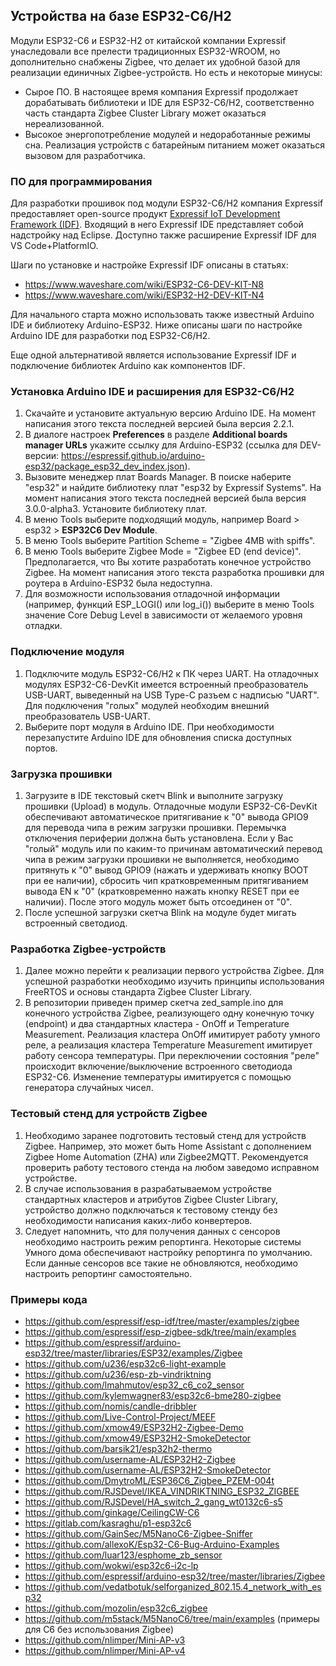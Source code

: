 ## Устройства на базе ESP32-C6/H2 ##
Модули ESP32-C6 и ESP32-H2 от китайской компании Expressif унаследовали все прелести традиционных ESP32-WROOM, но дополнительно снабжены Zigbee, что делает их удобной базой для реализации единичных Zigbee-устройств.
Но есть и некоторые минусы:
- Сырое ПО. В настоящее время компания Expressif продолжает дорабатывать библиотеки и IDE для ESP32-C6/H2, соответственно часть стандарта Zigbee Cluster Library может оказаться нереализованной.
- Высокое энергопотребление модулей и недоработанные режимы сна. Реализация устройств с батарейным питанием может оказаться вызовом для разработчика.
### ПО для программирования ###
Для разработки прошивок под модули ESP32-C6/H2 компания Expressif предоставляет open-source продукт [Expressif IoT Development Framework (IDF)](https://github.com/espressif/esp-idf).
Входящий в него Expressif IDE представляет собой надстройку над Eclipse. Доступно также расширение Expressif IDF для VS Code+PlatformIO.

Шаги по установке и настройке Expressif IDF описаны в статьях:
- https://www.waveshare.com/wiki/ESP32-C6-DEV-KIT-N8
- https://www.waveshare.com/wiki/ESP32-H2-DEV-KIT-N4

Для начального старта можно использовать также известный Arduino IDE и библиотеку Arduino-ESP32. Ниже описаны шаги по настройке Arduino IDE для разработки под ESP32-C6/H2.

Еще одной альтернативой является использование Expressif IDF и подключение библиотек Arduino как компонентов IDF.

### Установка Arduino IDE и расширения для ESP32-C6/H2 ###
1. Скачайте и установите актуальную версию Arduino IDE. На момент написания этого текста последней версией была версия 2.2.1.
2. В диалоге настроек **Preferences** в разделе **Additional boards manager URLs** укажите ссылку для Arduino-ESP32 (ссылка для DEV-версии: https://espressif.github.io/arduino-esp32/package_esp32_dev_index.json).
3. Вызовите менеджер плат Boards Manager. В поиске наберите "esp32" и найдите библиотеку плат "esp32 by Expressif Systems". На момент написания этого текста последней версией была версия 3.0.0-alpha3. Установите библиотеку плат.
4. В меню Tools выберите подходящий модуль, например Board > esp32 > **ESP32C6 Dev Module**.
5. В меню Tools выберите Partition Scheme = "Zigbee 4MB with spiffs".
6. В меню Tools выберите Zigbee Mode = "Zigbee ED (end device)". Предполагается, что Вы хотите разработать конечное устройство Zigbee. На момент написания этого текста разработка прошивки для роутера в Arduino-ESP32 была недоступна.
7. Для возможности использования отладочной информации (например, функций ESP_LOGI() или log_i()) выберите в меню Tools значение Core Debug Level в зависимости от желаемого уровня отладки.

### Подключение модуля ###
1. Подключите модуль ESP32-C6/H2 к ПК через UART. На отладочных модулях ESP32-C6-DevKit имеется встроенный преобразователь USB-UART, выведенный на USB Type-C разъем с надписью "UART". Для подключения "голых" модулей необходим внешний преобразователь USB-UART.
2. Выберите порт модуля в Arduino IDE. При необходимости перезапустите Arduino IDE для обновления списка доступных портов.

### Загрузка прошивки ###
1. Загрузите в IDE текстовый скетч Blink и выполните загрузку прошивки (Upload) в модуль. Отладочные модули ESP32-C6-DevKit обеспечивают автоматическое притягивание к "0" вывода GPIO9 для перевода чипа в режим загрузки прошивки. Перемычка отключения периферии должна быть установлена. Если у Вас "голый" модуль или по каким-то причинам автоматический перевод чипа в режим загрузки прошивки не выполняется, необходимо притянуть к "0" вывод GPIO9 (нажать и удерживать кнопку BOOT при ее наличии), сбросить чип кратковременным притягиванием вывода EN к "0" (кратковременно нажать кнопку RESET при ее наличии). После этого модуль может быть отсоединен от "0".
2. После успешной загрузки скетча Blink на модуле будет мигать встроенный светодиод.
   
### Разработка Zigbee-устройств ###
1. Далее можно перейти к реализации первого устройства Zigbee. Для успешной разработки необходимо изучить принципы использования FreeRTOS и основы стандарта Zigbee Cluster Library.
2. В репозитории приведен пример скетча zed_sample.ino для конечного устройства Zigbee, реализующего одну конечную точку (endpoint) и два стандартных кластера - OnOff и Temperature Measurement. Реализация кластера OnOff имитирует работу умного реле, а реализация кластера Temperature Measurement имитирует работу сенсора температуры. При переключении состояния "реле" происходит включение/выключение встроенного светодиода ESP32-C6. Изменение  температуры имитируется с помощью генератора случайных чисел.

### Тестовый стенд для устройств Zigbee ###
1. Необходимо заранее подготовить тестовый стенд для устройств Zigbee. Например, это может быть Home Assistant с дополнением Zigbee Home Automation (ZHA) или Zigbee2MQTT. Рекомендуется проверить работу тестового стенда на любом заведомо исправном устройстве.
2. В случае использования в разрабатываемом устройстве стандартных кластеров и атрибутов Zigbee Cluster Library, устройство должно подключаться к тестовому стенду без необходимости написания каких-либо конвертеров.
3. Следует напомнить, что для получения данных с сенсоров необходимо настроить режим репортинга. Некоторые системы Умного дома обеспечивают настройку репортинга по умолчанию. Если данные сенсоров все такие не обновляются, необходимо настроить репортинг самостоятельно.

### Примеры кода ###
- https://github.com/espressif/esp-idf/tree/master/examples/zigbee
- https://github.com/espressif/esp-zigbee-sdk/tree/main/examples
- https://github.com/espressif/arduino-esp32/tree/master/libraries/ESP32/examples/Zigbee
- https://github.com/u236/esp32c6-light-example
- https://github.com/u236/esp-zb-vindriktning
- https://github.com/lmahmutov/esp32_c6_co2_sensor
- https://github.com/kylemwagner83/esp32c6-bme280-zigbee
- https://github.com/nomis/candle-dribbler
- https://github.com/Live-Control-Project/MEEF
- https://github.com/xmow49/ESP32H2-Zigbee-Demo
- https://github.com/xmow49/ESP32H2-SmokeDetector
- https://github.com/barsik21/esp32h2-thermo
- https://github.com/username-AL/ESP32H2-Zigbee
- https://github.com/username-AL/ESP32H2-SmokeDetector
- https://github.com/DmytroML/ESP36C6_Zigbee_PZEM-004t
- https://github.com/RJSDevel/IKEA_VINDRIKTNING_ESP32_ZIGBEE
- https://github.com/RJSDevel/HA_switch_2_gang_wt0132c6-s5
- https://github.com/ginkage/CeilingCW-C6
- https://gitlab.com/kasraghu/p1-esp32c6
- https://github.com/GainSec/M5NanoC6-Zigbee-Sniffer
- https://github.com/allexoK/Esp32-C6-Bug-Arduino-Examples
- https://github.com/luar123/esphome_zb_sensor
- https://github.com/wokwi/esp32c6-i2c-lp
- https://github.com/espressif/arduino-esp32/tree/master/libraries/Zigbee
- https://github.com/vedatbotuk/selforganized_802.15.4_network_with_esp32
- https://github.com/mozolin/esp32c6_zigbee
- https://github.com/m5stack/M5NanoC6/tree/main/examples (примеры для C6 без использования Zigbee)
- https://github.com/nlimper/Mini-AP-v3
- https://github.com/nlimper/Mini-AP-v4
